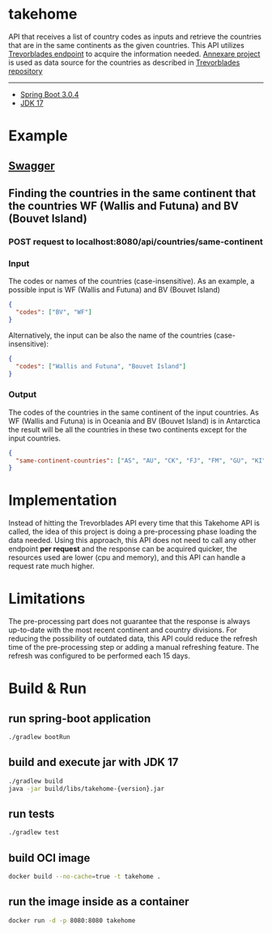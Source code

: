# takehome
API that receives a list of country codes as inputs and retrieve the countries that are in the same continents as the given countries.
This API utilizes [Trevorblades endpoint](https://countries.trevorblades.com/graphql) to acquire the information needed.
[Annexare project](https://annexare.github.io/Countries/) is used as data source for the countries as described in [Trevorblades repository](https://github.com/trevorblades/countries)  

<hr>

* [Spring Boot 3.0.4](https://start.spring.io/)
* [JDK 17](https://www.oracle.com/java/technologies/javase/jdk17-archive-downloads.html)

# Example

## [Swagger](http://localhost:8080/swagger-ui/index.html) 


## Finding the countries in the same continent that the countries WF (Wallis and Futuna) and BV (Bouvet Island)

### POST request to localhost:8080/api/countries/same-continent

### Input
The codes or names of the countries (case-insensitive).
As an example, a possible input is WF (Wallis and Futuna) and BV (Bouvet Island)

```json
{
  "codes": ["BV", "WF"] 
}
```

Alternatively, the input can be also the name of the countries (case-insensitive):

```json
{
  "codes": ["Wallis and Futuna", "Bouvet Island"] 
}
```

### Output
The codes of the countries in the same continent of the input countries. 
As WF (Wallis and Futuna) is in Oceania and BV (Bouvet Island) is in Antarctica the result will be all the countries 
in these two continents except for the input countries.

```json
{
  "same-continent-countries": ["AS", "AU", "CK", "FJ", "FM", "GU", "KI", "MH", "MP", "NC", "NF", "NR", "NU", "NZ", "PF", "PG", "PN", "PW", "SB", "TK", "TL", "TO", "TV", "UM", "VU", "WS", "AQ", "GS", "HM", "TF"]
}
```

# Implementation
Instead of hitting the Trevorblades API every time that this Takehome API is called, the idea of this project is doing a pre-processing
phase loading the data needed. Using this approach, this API does not need to call any other endpoint **per request** and 
the response can be acquired quicker, the resources used are lower (cpu and memory), and this API can handle a request rate much higher.      

# Limitations
The pre-processing part does not guarantee that the response is always up-to-date with the most recent continent and country divisions. 
For reducing the possibility of outdated data, this API could reduce the refresh time of the pre-processing step or adding a manual refreshing feature. 
The refresh was configured to be performed each 15 days.

# Build & Run 

## run spring-boot application
```bash
./gradlew bootRun
```

## build and execute jar with JDK 17
```bash
./gradlew build
java -jar build/libs/takehome-{version}.jar
```

## run tests
```bash
./gradlew test
```

## build OCI image  
```bash
docker build --no-cache=true -t takehome .
```

## run the image inside as a container
```bash
docker run -d -p 8080:8080 takehome
```